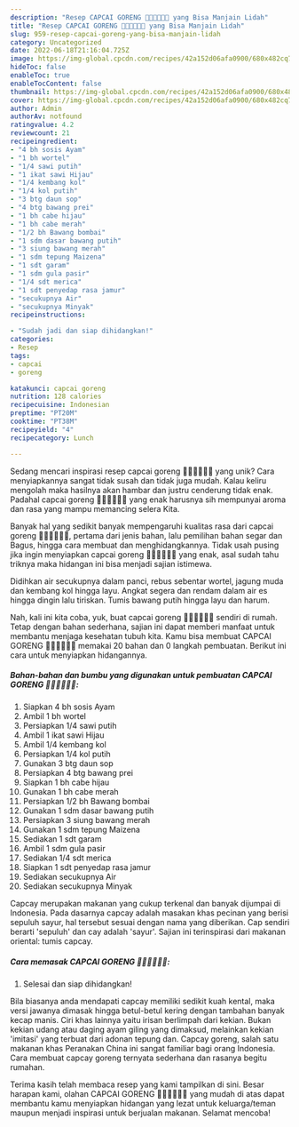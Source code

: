 ```yaml
---
description: "Resep CAPCAI GORENG 🥦🥬🧅🧄🥖🥖 yang Bisa Manjain Lidah"
title: "Resep CAPCAI GORENG 🥦🥬🧅🧄🥖🥖 yang Bisa Manjain Lidah"
slug: 959-resep-capcai-goreng-yang-bisa-manjain-lidah
category: Uncategorized
date: 2022-06-18T21:16:04.725Z
image: https://img-global.cpcdn.com/recipes/42a152d06afa0900/680x482cq70/capcai-goreng-foto-resep-utama.jpg
hideToc: false
enableToc: true
enableTocContent: false
thumbnail: https://img-global.cpcdn.com/recipes/42a152d06afa0900/680x482cq70/capcai-goreng-foto-resep-utama.jpg
cover: https://img-global.cpcdn.com/recipes/42a152d06afa0900/680x482cq70/capcai-goreng-foto-resep-utama.jpg
author: Admin
authorAv: notfound
ratingvalue: 4.2
reviewcount: 21
recipeingredient:
- "4 bh sosis Ayam"
- "1 bh wortel"
- "1/4 sawi putih"
- "1 ikat sawi Hijau"
- "1/4 kembang kol"
- "1/4 kol putih"
- "3 btg daun sop"
- "4 btg bawang prei"
- "1 bh cabe hijau"
- "1 bh cabe merah"
- "1/2 bh Bawang bombai"
- "1 sdm dasar bawang putih"
- "3 siung bawang merah"
- "1 sdm tepung Maizena"
- "1 sdt garam"
- "1 sdm gula pasir"
- "1/4 sdt merica"
- "1 sdt penyedap rasa jamur"
- "secukupnya Air"
- "secukupnya Minyak"
recipeinstructions:

- "Sudah jadi dan siap dihidangkan!"
categories:
- Resep
tags:
- capcai
- goreng

katakunci: capcai goreng 
nutrition: 128 calories
recipecuisine: Indonesian
preptime: "PT20M"
cooktime: "PT38M"
recipeyield: "4"
recipecategory: Lunch

---
```





Sedang mencari inspirasi resep capcai goreng 🥦🥬🧅🧄🥖🥖 yang unik? Cara menyiapkannya sangat tidak susah dan tidak juga mudah. Kalau keliru mengolah maka hasilnya akan hambar dan justru cenderung tidak enak. Padahal capcai goreng 🥦🥬🧅🧄🥖🥖 yang enak harusnya sih mempunyai aroma dan rasa yang mampu memancing selera Kita.





Banyak hal yang sedikit banyak mempengaruhi kualitas rasa dari capcai goreng 🥦🥬🧅🧄🥖🥖, pertama dari jenis bahan, lalu pemilihan bahan segar dan Bagus, hingga cara membuat dan menghidangkannya. Tidak usah pusing jika ingin menyiapkan capcai goreng 🥦🥬🧅🧄🥖🥖 yang enak,      asal sudah tahu triknya maka hidangan ini bisa menjadi sajian istimewa.














Didihkan air secukupnya dalam panci, rebus sebentar wortel, jagung muda dan kembang kol hingga layu. Angkat segera dan rendam dalam air es hingga dingin lalu tiriskan. Tumis bawang putih hingga layu dan harum.






Nah, kali ini kita coba, yuk, buat capcai goreng 🥦🥬🧅🧄🥖🥖 sendiri di rumah. Tetap dengan bahan sederhana, sajian ini dapat memberi manfaat untuk membantu menjaga kesehatan tubuh kita. Kamu bisa membuat CAPCAI GORENG 🥦🥬🧅🧄🥖🥖 memakai 20 bahan dan 0 langkah pembuatan. Berikut ini cara untuk menyiapkan hidangannya.

<!--inarticleads1-->

##### Bahan-bahan dan bumbu yang digunakan untuk pembuatan CAPCAI GORENG 🥦🥬🧅🧄🥖🥖:

1. Siapkan 4 bh sosis Ayam
1. Ambil 1 bh wortel
1. Persiapkan 1/4 sawi putih
1. Ambil 1 ikat sawi Hijau
1. Ambil 1/4 kembang kol
1. Persiapkan 1/4 kol putih
1. Gunakan 3 btg daun sop
1. Persiapkan 4 btg bawang prei
1. Siapkan 1 bh cabe hijau
1. Gunakan 1 bh cabe merah
1. Persiapkan 1/2 bh Bawang bombai
1. Gunakan 1 sdm dasar bawang putih
1. Persiapkan 3 siung bawang merah
1. Gunakan 1 sdm tepung Maizena
1. Sediakan 1 sdt garam
1. Ambil 1 sdm gula pasir
1. Sediakan 1/4 sdt merica
1. Siapkan 1 sdt penyedap rasa jamur
1. Sediakan secukupnya Air
1. Sediakan secukupnya Minyak


Capcay merupakan makanan yang cukup terkenal dan banyak dijumpai di Indonesia. Pada dasarnya capcay adalah masakan khas pecinan yang berisi sepuluh sayur, hal tersebut sesuai dengan nama yang diberikan. Cap sendiri berarti &#39;sepuluh&#39; dan cay adalah &#39;sayur&#39;. Sajian ini terinspirasi dari makanan oriental: tumis capcay. 

<!--inarticleads2-->

##### Cara memasak CAPCAI GORENG 🥦🥬🧅🧄🥖🥖:


1. Selesai dan siap dihidangkan!

Bila biasanya anda mendapati capcay memiliki sedikit kuah kental, maka versi jawanya dimasak hingga betul-betul kering dengan tambahan banyak kecap manis. Ciri khas lainnya yaitu irisan berlimpah dari kekian. Bukan kekian udang atau daging ayam giling yang dimaksud, melainkan kekian &#39;imitasi&#39; yang terbuat dari adonan tepung dan. Capcay goreng, salah satu makanan khas Peranakan China ini sangat familiar bagi orang Indonesia. Cara membuat capcay goreng ternyata sederhana dan rasanya begitu rumahan. 

Terima kasih telah membaca resep yang kami tampilkan di sini. Besar harapan kami, olahan CAPCAI GORENG 🥦🥬🧅🧄🥖🥖 yang mudah di atas dapat membantu kamu menyiapkan hidangan yang lezat untuk keluarga/teman maupun menjadi inspirasi untuk berjualan makanan. Selamat mencoba!
